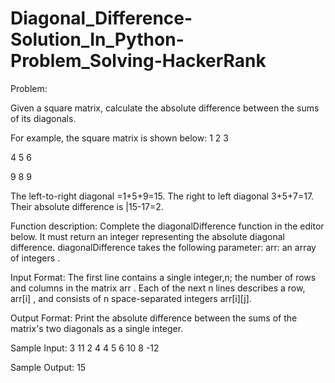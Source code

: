 # Diagonal_Difference-Solution_In_Python-Problem_Solving-HackerRank

Problem:

Given a square matrix, calculate the absolute difference between the sums of its diagonals.

For example, the square matrix  is shown below:
1 2 3

4 5 6

9 8 9 

The left-to-right diagonal =1+5+9=15. The right to left diagonal 3+5+7=17. Their absolute difference is |15-17=2.

Function description:
Complete the diagonalDifference function in the editor below. It must return an integer representing the absolute diagonal difference.  diagonalDifference takes the following parameter:  arr: an array of integers .

Input Format:
The first line contains a single integer,n; the number of rows and columns in the matrix arr .
Each of the next n lines describes a row, arr[i] , and consists of n space-separated integers arr[i][j].

Output Format:
Print the absolute difference between the sums of the matrix's two diagonals as a single integer.

Sample Input:
3
11 2 4 
4 5 6 
10 8 -12 

Sample Output: 15 
